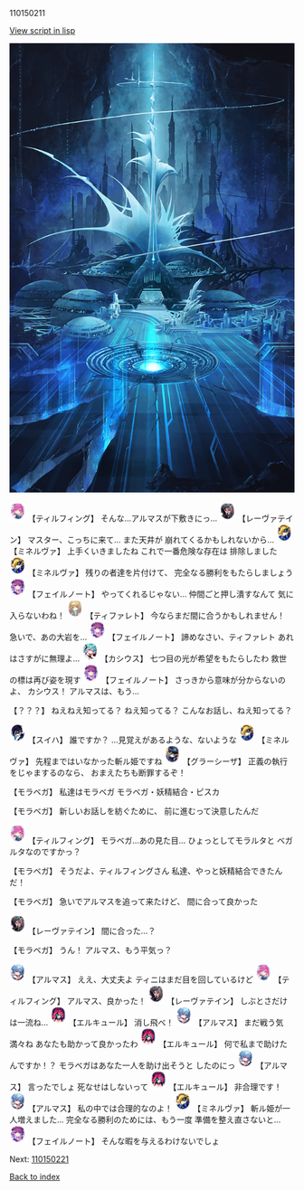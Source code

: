 110150211

[View script in lisp](../scripts/110150211.txt)

![profound_nolight.png](../images/backgrounds/profound_nolight.png)

<img src="../images/units/3101411.png" alt="3101411.png" height="34"/>
【ティルフィング】
そんな…アルマスが下敷きにっ…

<img src="../images/units/3100211.png" alt="3100211.png" height="34"/>
【レーヴァテイン】
マスター、こっちに来て…
また天井が
崩れてくるかもしれないから…

<img src="../images/units/3302519.png" alt="3302519.png" height="34"/>
【ミネルヴァ】
上手くいきましたね
これで一番危険な存在は
排除しました

<img src="../images/units/3302519.png" alt="3302519.png" height="34"/>
【ミネルヴァ】
残りの者達を片付けて、
完全なる勝利をもたらしましょう

<img src="../images/units/3401911.png" alt="3401911.png" height="34"/>
【フェイルノート】
やってくれるじゃない…
仲間ごと押し潰すなんて
気に入らないわね！

<img src="../images/units/3503211.png" alt="3503211.png" height="34"/>
【ティファレト】
今ならまだ間に合うかもしれません！
急いで、あの大岩を…

<img src="../images/units/3401911.png" alt="3401911.png" height="34"/>
【フェイルノート】
諦めなさい、ティファレト
あれはさすがに無理よ…

<img src="../images/units/3303111.png" alt="3303111.png" height="34"/>
【カシウス】
七つ目の光が希望をもたらしたわ
救世の標は再び姿を現す

<img src="../images/units/3401911.png" alt="3401911.png" height="34"/>
【フェイルノート】
さっきから意味が分からないのよ、
カシウス！
アルマスは、もう…

【？？？】
ねえねえ知ってる？
ねえ知ってる？
こんなお話し、ねえ知ってる？

<img src="../images/units/3401719.png" alt="3401719.png" height="34"/>
【スイハ】
誰ですか？
…見覚えがあるような、ないような

<img src="../images/units/3302519.png" alt="3302519.png" height="34"/>
【ミネルヴァ】
先程まではいなかった斬ル姫ですね

<img src="../images/units/3302619.png" alt="3302619.png" height="34"/>
【グラーシーザ】
正義の執行をじゃまするのなら、
おまえたちも断罪するぞ！

【モラベガ】
私達はモラベガ
モラベガ・妖精結合・ピスカ

【モラベガ】
新しいお話しを紡ぐために、
前に進むって決意したんだ

<img src="../images/units/3101411.png" alt="3101411.png" height="34"/>
【ティルフィング】
モラベガ…あの見た目…
ひょっとしてモラルタと
ベガルタなのですかっ？

【モラベガ】
そうだよ、ティルフィングさん
私達、やっと妖精結合できたんだ！

【モラベガ】
急いでアルマスを追って来たけど、
間に合って良かった

<img src="../images/units/3100211.png" alt="3100211.png" height="34"/>
【レーヴァテイン】
間に合った…？

【モラベガ】
うん！
アルマス、もう平気っ？

<img src="../images/units/3103811.png" alt="3103811.png" height="34"/>
【アルマス】
ええ、大丈夫よ
ティニはまだ目を回しているけど

<img src="../images/units/3101411.png" alt="3101411.png" height="34"/>
【ティルフィング】
アルマス、良かった！

<img src="../images/units/3100211.png" alt="3100211.png" height="34"/>
【レーヴァテイン】
しぶとさだけは一流ね…

<img src="../images/units/3202519.png" alt="3202519.png" height="34"/>
【エルキュール】
消し飛べ！

<img src="../images/units/3103811.png" alt="3103811.png" height="34"/>
【アルマス】
まだ戦う気満々ね
あなたも助かって良かったわ

<img src="../images/units/3202519.png" alt="3202519.png" height="34"/>
【エルキュール】
何で私まで助けたんですか！？
モラベガはあなた一人を助け出そうと
したのにっ

<img src="../images/units/3103811.png" alt="3103811.png" height="34"/>
【アルマス】
言ったでしょ
死なせはしないって

<img src="../images/units/3202519.png" alt="3202519.png" height="34"/>
【エルキュール】
非合理です！

<img src="../images/units/3103811.png" alt="3103811.png" height="34"/>
【アルマス】
私の中では合理的なのよ！

<img src="../images/units/3302519.png" alt="3302519.png" height="34"/>
【ミネルヴァ】
斬ル姫が一人増えました…
完全なる勝利のためには、もう一度
準備を整え直さないと…

<img src="../images/units/3401911.png" alt="3401911.png" height="34"/>
【フェイルノート】
そんな暇を与えるわけないでしょ

Next: [110150221](110150221.md)

[Back to index](index.md)
